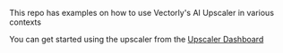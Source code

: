 This repo has examples on how to use Vectorly's AI Upscaler in various contexts

You can get started using the upscaler from the [Upscaler Dashboard](https://upscaler.vectorly.io/#/signup)
